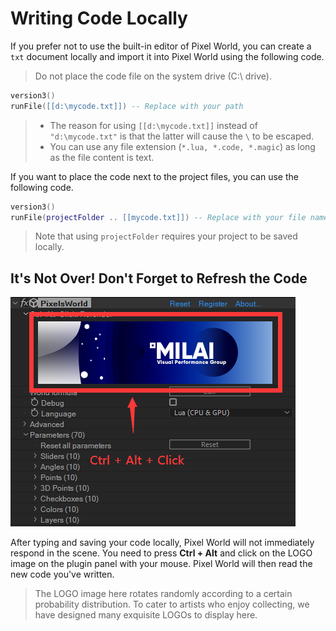 # Writing Code Locally

If you prefer not to use the built-in editor of Pixel World, you can create a `txt` document locally and import it into Pixel World using the following code.

> Do not place the code file on the system drive (C:\ drive).

```lua:loadTxt.lua
version3()
runFile([[d:\mycode.txt]]) -- Replace with your path
```

> - The reason for using `[[d:\mycode.txt]]` instead of `"d:\mycode.txt"` is that the latter will cause the `\` to be escaped.
> - You can use any file extension (`*.lua, *.code, *.magic`) as long as the file content is text.

If you want to place the code next to the project files, you can use the following code.

```lua:loadTxt.lua
version3()
runFile(projectFolder .. [[mycode.txt]]) -- Replace with your file name
```

> Note that using `projectFolder` requires your project to be saved locally.

## It's Not Over! Don't Forget to Refresh the Code

![RerenderClick](RerenderLOGO.png)

After typing and saving your code locally, Pixel World will not immediately respond in the scene. You need to press **Ctrl + Alt** and click on the LOGO image on the plugin panel with your mouse. Pixel World will then read the new code you've written.

> The LOGO image here rotates randomly according to a certain probability distribution. To cater to artists who enjoy collecting, we have designed many exquisite LOGOs to display here.